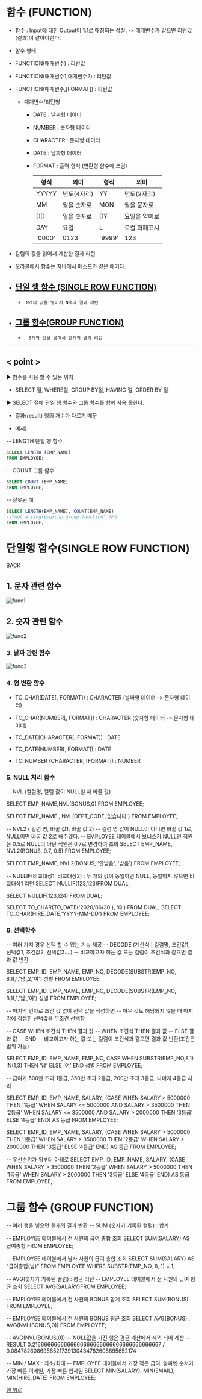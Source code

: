 # 함수 (FUNCTION)

+ 함수 : Input에 대한 Output이 1:1로 매칭되는 성질. -> 매개변수가 같으면 리턴값(결과)이 같아야한다.
+ 함수 형태
+ FUNCTION(매개변수)   : 리턴값
+ FUNCTION(매개변수1,매개변수2)   : 리턴값
+ FUNCTION(매개변수,[FORMAT])   : 리턴값

  + 매개변수/리턴형
    + DATE : 날짜형 데이터 
    + NUMBER : 숫자형 데이터 
    + CHARACTER : 문자형 데이터
    + DATE : 날짜형 데이터
    + FORMAT : 출력 형식 (변환형 함수에 쓰임)
 
         형식 | 의미 | 형식 | 의미
        ------|-------|-----|------
         YYYYY|년도(4자리)|YY |년도(2자리)
         MM | 월을 숫자로|MON|월을 문자로
         DD | 일을 숫자로|DY|요일을 약어로
         DAY| 요일   |L | 로컬 화폐표시
         '0000'| 0123 |'9999' | 123
  
  
+ 칼럼의 값을 읽어서 계산한 결과 리턴

+ 오라클에서 함수는 자바에서 메소드와 같은 애기다.

+ ## [단일 행 함수 (SINGLE ROW FUNCTION)](#단일행-함수single-row-function)
       +  N개의 값을 넣어서 N개의 결과 리턴

+ ## [그룹 함수(GROUP FUNCTION)](#그룹-함수-group-function)
       +   S개의 값을 넣어서 한개의 결과 리턴

--------------------------------------------

## < point >

▶  함수를 사용 할 수 있는 위치
+  SELECT 절, WHERE절, GROUP BY절, HAVING 절, ORDER BY 절

▶  SELECT 절에 단일 행 함수와 그룹 함수를 함께 사용 못한다.
+ 결과(result) 행의 개수가 다르기 때문

+ 예시)

-- LENGTH 단일 행 함수
```sql
SELECT LENGTH (EMP_NAME)
FROM EMPLOYEE;
```
-- COUNT 그룹 함수
```sql
SELECT COUNT (EMP_NAME)
FROM EMPLOYEE;
```

-- 잘못된 예 
```sql
SELECT LENGTH(EMP_NAME), COUNT(EMP_NAME)
--"not a single-group group function" 에러
FROM EMPLOYEE;
```

# 단일행 함수(SINGLE ROW FUNCTION)
[ BACK](#함수-function)

## 1. 문자 관련 함수

![func1](https://user-images.githubusercontent.com/60596128/73858625-0b3e5380-487c-11ea-9601-e8c16e9cf422.png)

## 2. 숫자 관련 함수

![func2](https://user-images.githubusercontent.com/60596128/73858671-1e512380-487c-11ea-80bd-6d0a18beda4d.png)

### 3. 날짜 관련 함수
![func3](https://user-images.githubusercontent.com/60596128/73858700-2c9f3f80-487c-11ea-9e1e-1d51c6711470.png)

### 4. 형 변환 함수

 + TO_CHAR(DATE[, FORMAT]) : CHARACTER  (날짜형 데이터 -> 문자형 데이터)
 + TO_CHAR(NUMBER[, FORMAT]) : CHARACTER (숫자형 데이터 -> 문자형 데이터)
 

 
 + TO_DATE(CHARACTER[, FORMAT]) : DATE 
 + TO_DATE(NUMBER[, FORMAT])    : DATE

 + TO_NUMBER (CHARACTER, [FORMAT]) : NUMBER
 



### 5. NULL 처리 함수
-- NVL (컬럼명, 컬럼 값이 NULL일 때 바꿀 값)

SELECT EMP_NAME,NVL(BONUS,0)
FROM EMPLOYEE;

SELECT EMP_NAME , NVL(DEPT_CODE,'없습니다')
FROM EMPLOYEE;

-- NVL2 ( 컬럼 명, 바꿀 값1, 바꿀 값 2)
-- 컬럼 명 값이 NULL이 아니면 바꿀 값 1로, NULL이면 바꿀 값 2로 해주겠다.
-- EMPLOYEE 테이블에서 보너스가 NULL인 직원은 0.5로 NULL이 아닌 직원은 0.7로 변경하여 조회
SELECT EMP_NAME, NVL2(BONUS, 0.7, 0.5)
FROM EMPLOYEE;

SELECT EMP_NAME, NVL2(BONUS, '안받음', '받음')
FROM EMPLOYEE;

-- NULLIF(비교대상1, 비교대상2) : 두 개의 값이 동일하면 NULL, 동일하지 않으면 비교대상1 리턴
SELECT NULLIF(123,123)FROM DUAL;

SELECT NULLIF(123,124) FROM DUAL;

SELECT TO_CHAR(TO_DATE('2020/06/30'), 'Q') FROM DUAL;
SELECT TO_CHAR(HIRE_DATE,'YYYY-MM-DD') FROM EMPLOYEE;

### 6. 선택함수 

-- 여러 가지 경우 선택 할 수 있는 기능 제공
-- DECODE (계산식 | 컬럼명, 조건값1, 선택값1, 조건값2, 선택값2....)
-- 비교하고자 하는 값 또는 컬럼이 조건식과 같으면 결과 값 반환

SELECT EMP_ID, EMP_NAME, EMP_NO,
       DECODE(SUBSTR(EMP_NO, 8,1),1,'남',2,'여') 성별
FROM EMPLOYEE;

SELECT EMP_ID, EMP_NAME, EMP_NO,
       DECODE(SUBSTR(EMP_NO, 8,1),1,'남','여') 성별
FROM EMPLOYEE;

-- 마지막 인자로 조건 값 없이 선택 값을 작성하면
-- 아무 것도 해당되지 않을 때 마지막에 작성한 선택값을 무조건 선택함

-- CASE WHEN 조건식 THEN 결과 값
--      WHEN 조건식 THEN 결과 값
--      ELSE 결과 값
-- END
-- 비교하고자 하는 값 또는 컬럼이 조건식과 같으면 결과 값 반환(조건은 범위 가능)

SELECT EMP_ID, EMP_NAME, EMP_NO,
CASE WHEN SUBSTR(EMP_NO,8,1) IN(1,3) THEN '남'
     ELSE '여'
     END 성별
FROM EMPLOYEE;

-- 급여가 500만 초과 1등급, 350만 초과 2등급, 200만 초과 3등급, 나머지 4등급 처리

SELECT EMP_ID, EMP_NAME, SALARY,
(CASE WHEN SALARY > 5000000 THEN '1등급'
     WHEN SALARY <= 5000000 AND SALARY > 3500000 THEN '2등급'
     WHEN SALARY <= 3500000 AND SALARY > 2000000 THEN '3등급'
     ELSE '4등급'
     END) AS 등급
FROM EMPLOYEE;

SELECT EMP_ID, EMP_NAME, SALARY,
(CASE WHEN SALARY > 5000000 THEN '1등급'
     WHEN SALARY > 3500000 THEN '2등급'
     WHEN SALARY > 2000000 THEN '3등급'
     ELSE '4등급'
     END) AS 등급
FROM EMPLOYEE;

-- 우선순위가 위부터 아래로
SELECT EMP_ID, EMP_NAME, SALARY,
(CASE WHEN SALARY > 3500000 THEN '2등급'
      WHEN SALARY > 5000000 THEN '1등급'
      WHEN SALARY > 2000000 THEN '3등급'
     ELSE '4등급'
     END) AS 등급
FROM EMPLOYEE;

# 그룹 함수 (GROUP FUNCTION)
-- 여러 행을 넣으면 한개의 결과 반환
-- SUM (숫자가 기록된 컬럼) : 합계

-- EMPLOYEE 테이블에서 전 사원의 급여 총합 조회
SELECT SUM(SALARY) AS 급여총합
FROM EMPLOYEE;

-- EMPLOYEE 테이블에서 남자 사원의 급여 총합 조회
SELECT SUM(SALARY) AS "급여총합(남)"
FROM EMPLOYEE
WHERE SUBSTR(EMP_NO, 8, 1) = 1;

-- AVG(숫자가 기록된 컬럼) : 평균 리턴
-- EMPLOYEE 테이블에서 전 사원의 급여 평균 조회
SELECT AVG(SALARY)FROM EMPLOYEE;

-- EMPLOYEE 테이블에서 전 사원의 BONUS 합계 조회
SELECT SUM(BONUS) FROM EMPLOYEE;

-- EMPLOYEE 테이블에서 전 사원의 BONUS 평균 조회
SELECT AVG(BONUS) , AVG(NVL(BONUS,0)) FROM EMPLOYEE;

-- AVG(NVL(BONUS,0)) -- NULL값을 가진 행은 평균 계산에서 제외 되어 계산
-- RESULT 0.2166666666666666666666666666666666666667 / 0.0847826086956521739130434782608695652174

-- MIN / MAX : 최소/최대
-- EMPLOYEE 테이블에서 가장 적은 급여, 알파벳 순서가 가장 빠른 이메일, 가장 빠른 입사일 
SELECT MIN(SALARY), MIN(EMAIL), MIN(HIRE_DATE)
FROM EMPLOYEE;

[맨 위로](#함수-function)
